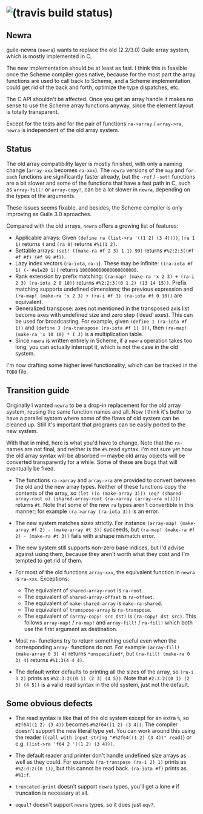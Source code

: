 # ![(travis build status)](https://travis-ci.org/lloda/guile-newra.svg?branch=master) #

## Newra

guile-newra (`newra`) wants to replace the old (2.2/3.0) Guile array system, which is mostly implemented in C.

The new implementation should be at least as fast. I think this is feasible once the Scheme compiler goes native, because for the most part the array functions are used to call back to Scheme, and a Scheme implementation could get rid of the back and forth, optimize the type dispatches, etc.

The C API shouldn't be affected. Once you get an array handle it makes no sense to use the Scheme array functions anyway, since the element layout is totally transparent.

Except for the tests and for the pair of functions `ra->array` / `array->ra`, `newra` is independent of the old array system.

## Status

The old array compatibility layer is mostly finished, with only a naming change (`array-xxx` becomes `ra-xxx`). The `newra` versions of the `map` and `for-each` functions are significantly faster already, but the `-ref` / `-set!` functions are a bit slower and some of the functions that have a fast path in C, such as `array-fill!` or `array-copy!`, can be a lot slower in `newra`, depending on the types of the arguments.

These issues seems fixable, and besides, the Scheme compiler is only improving as Guile 3.0 aproaches.

Compared with the old arrays, `newra` offers a growing list of features:

* Applicable arrays: Given `(define ra (list->ra '((1 2) (3 4))))`, `(ra 1 1)` returns `4` and `(ra 0)` returns `#%1(1 2)`.
* Settable arrays: `(set! ((make-ra #f 2 3) 1 1) 99)` returns `#%2:2:3((#f #f #f) (#f 99 #f))`.
* Lazy index vectors (`ra-iota`, `ra-i`). These may be infinite: `((ra-iota #f 1) (- #e1e20 1))` returns `100000000000000000000`.
* Rank extension by prefix matching: `(ra-map! (make-ra 'x 2 3) + (ra-i 2 3) (ra-iota 2 0 10))` returns `#%2:2:3((0 1 2) (13 14 15))`. Prefix matching supports undefined dimensions; the previous expression and `(ra-map! (make-ra 'x 2 3) + (ra-i #f 3) (ra-iota #f 0 10))` are equivalent.
* Generalized transpose: axes not mentioned in the transposed axis list become axes with undefined size and zero step (‘dead’ axes). This can be used for broadcasting. For example, given `(define I (ra-iota #f 1))` and `(define J (ra-transpose (ra-iota #f 1) 1))`, then `(ra-map! (make-ra 'x 10 10) * I J)` is a multiplication table.
* Since `newra` is written entirely in Scheme, if a `newra` operation takes too long, you can actually interrupt it, which is not the case in the old system.

I'm now drafting some higher level functionality, which can be tracked in the `TODO` file.

## Transition guide

Originally I wanted `newra` to be a drop-in replacement for the old array system, reusing the same function names and all. Now I think it's better to have a parallel system where some of the flaws of old system can be cleaned up. Still it's important that programs can be easily ported to the new system.

With that in mind, here is what you'd have to change. Note that the `ra-` names are not final, and neither is the `#%` read syntax. I'm not sure yet how the old array syntax will be absorbed — maybe old array objects will be converted transparently for a while. Some of these are bugs that will eventually be fixed.

* The functions `ra->array` and `array->ra` are provided to convert between the old and the new array types. Neither of these functions copy the contents of the array, so `(let ((o (make-array 3))) (eq? (shared-array-root o) (shared-array-root (ra->array (array->ra o)))))` returns `#t`. Note that some of the new `ra` types aren't convertible in this manner; for example `(ra->array (ra-iota 3))` is an error.

* The new system matches sizes strictly. For instance `(array-map! (make-array #f 2) - (make-array #t 3))` succeeds, but `(ra-map! (make-ra #f 2) - (make-ra #t 3))` fails with a shape mismatch error.

* The new system still supports non-zero base indices, but I'd advise against using them, because they aren't worth what they cost and I'm tempted to get rid of them.

* For most of the old functions `array-xxx`, the equivalent function in `newra` is `ra-xxx`. Exceptions:

  + The equivalent of `shared-array-root` is `ra-root`.
  + The equivalent of `shared-array-offset` is `ra-offset`.
  + The equivalent of `make-shared-array` is `make-ra-shared`.
  + The equivalent of `transpose-array` is `ra-transpose`.
  + The equivalent of `(array-copy! src dst)` is `(ra-copy! dst src)`. This follows `array-map!` / `ra-map!` and `array-fill!` / `ra-fill!` which both use the first argument as destination.

* Most `ra-` functions try to return something useful even when the corresponding `array-` functions do not. For example `(array-fill! (make-array 0 3) 4)` returns `*unspecified*`, but `(ra-fill! (make-ra 0 3) 4)` returns `#%1:3(4 4 4)`.

* The default writer defaults to printing all the sizes of the array, so `(ra-i 3 2)` prints as `#%2:3:2((0 1) (2 3) (4 5))`. Note that `#2:3:2((0 1) (2 3) (4 5))` is a valid read syntax in the old system, just not the default.

## Some obvious defects

* The read syntax is like that of the old system except for an extra `%`, so `#2f64((1 2) (3 4))` becomes `#%2f64((1 2) (3 4))`. The compiler doesn't support the new literal type yet. You can work around this using the reader (`(call-with-input-string "#%2f64((1 2) (3 4))" read)`) or e.g. `(list->ra 'f64 2 '((1 2) (3 4)))`.

* The default reader and printer don't handle undefined size arrays as well as they could. For example `(ra-transpose (ra-i 2) 1)` prints as `#%2:d:2((0 1))`, but this cannot be read back. `(ra-iota #f)` prints as `#%1:f`.

* `truncated-print` doesn't support `newra` types, you'll get a lone `#` if truncation is necessary at all.

* `equal?` doesn't support `newra` types, so it does just `eqv?`.
